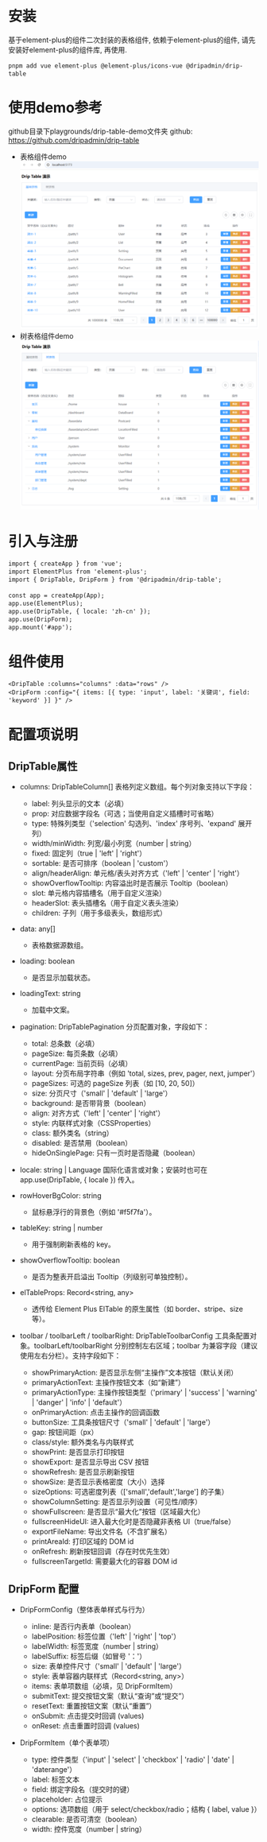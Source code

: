 # 安装

基于element-plus的组件二次封装的表格组件, 依赖于element-plus的组件, 请先安装好element-plus的组件库, 再使用.

```shell
pnpm add vue element-plus @element-plus/icons-vue @dripadmin/drip-table
```

# 使用demo参考
github目录下playgrounds/drip-table-demo文件夹
github: https://github.com/dripadmin/drip-table
- 表格组件demo
![drip-table-demo](./playgrounds/img/table.png)
- 树表格组件demo
![drip-table-tree-demo](./playgrounds/img/tree-table.png)


# 引入与注册

```
import { createApp } from 'vue';
import ElementPlus from 'element-plus';
import { DripTable, DripForm } from '@dripadmin/drip-table';

const app = createApp(App);
app.use(ElementPlus);
app.use(DripTable, { locale: 'zh-cn' });
app.use(DripForm);
app.mount('#app');
```

# 组件使用

```
<DripTable :columns="columns" :data="rows" />
<DripForm :config="{ items: [{ type: 'input', label: '关键词', field: 'keyword' }] }" />
```

# 配置项说明

## DripTable属性

- columns: DripTableColumn[]  表格列定义数组。每个列对象支持以下字段：
  - label: 列头显示的文本（必填）
  - prop: 对应数据字段名（可选；当使用自定义插槽时可省略）
  - type: 特殊列类型（'selection' 勾选列、'index' 序号列、'expand' 展开列）
  - width/minWidth: 列宽/最小列宽（number | string）
  - fixed: 固定列（true | 'left' | 'right'）
  - sortable: 是否可排序（boolean | 'custom'）
  - align/headerAlign: 单元格/表头对齐方式（'left' | 'center' | 'right'）
  - showOverflowTooltip: 内容溢出时是否展示 Tooltip（boolean）
  - slot: 单元格内容插槽名（用于自定义渲染）
  - headerSlot: 表头插槽名（用于自定义表头渲染）
  - children: 子列（用于多级表头，数组形式）

- data: any[]
  - 表格数据源数组。

- loading: boolean
  - 是否显示加载状态。

- loadingText: string
  - 加载中文案。

- pagination: DripTablePagination   分页配置对象，字段如下：
  - total: 总条数（必填）
  - pageSize: 每页条数（必填）
  - currentPage: 当前页码（必填）
  - layout: 分页布局字符串（例如 'total, sizes, prev, pager, next, jumper'）
  - pageSizes: 可选的 pageSize 列表（如 [10, 20, 50]）
  - size: 分页尺寸（'small' | 'default' | 'large'）
  - background: 是否带背景（boolean）
  - align: 对齐方式（'left' | 'center' | 'right'）
  - style: 内联样式对象（CSSProperties）
  - class: 额外类名（string）
  - disabled: 是否禁用（boolean）
  - hideOnSinglePage: 只有一页时是否隐藏（boolean）

- locale: string | Language 国际化语言或对象；安装时也可在 app.use(DripTable, { locale }) 传入。

- rowHoverBgColor: string
  - 鼠标悬浮行的背景色（例如 '#f5f7fa'）。

- tableKey: string | number
  - 用于强制刷新表格的 key。

- showOverflowTooltip: boolean
  - 是否为整表开启溢出 Tooltip（列级别可单独控制）。

- elTableProps: Record<string, any>
  - 透传给 Element Plus ElTable 的原生属性（如 border、stripe、size 等）。

- toolbar / toolbarLeft / toolbarRight: DripTableToolbarConfig 工具条配置对象。toolbarLeft/toolbarRight 分别控制左右区域；toolbar 为兼容字段（建议使用左右分栏）。支持字段如下：
  - showPrimaryAction: 是否显示左侧“主操作”文本按钮（默认关闭）
  - primaryActionText: 主操作按钮文本（如“新建”）
  - primaryActionType: 主操作按钮类型（'primary' | 'success' | 'warning' | 'danger' | 'info' | 'default'）
  - onPrimaryAction: 点击主操作的回调函数
  - buttonSize: 工具条按钮尺寸（'small' | 'default' | 'large'）
  - gap: 按钮间距（px）
  - class/style: 额外类名与内联样式
  - showPrint: 是否显示打印按钮
  - showExport: 是否显示导出 CSV 按钮
  - showRefresh: 是否显示刷新按钮
  - showSize: 是否显示表格密度（大小）选择
  - sizeOptions: 可选密度列表（['small','default','large'] 的子集）
  - showColumnSetting: 是否显示列设置（可见性/顺序）
  - showFullscreen: 是否显示“最大化”按钮（区域最大化）
  - fullscreenHideUI: 进入最大化时是否隐藏非表格 UI（true/false）
  - exportFileName: 导出文件名（不含扩展名）
  - printAreaId: 打印区域的 DOM id
  - onRefresh: 刷新按钮回调（存在时优先生效）
  - fullscreenTargetId: 需要最大化的容器 DOM id

## DripForm 配置

- DripFormConfig（整体表单样式与行为）
  - inline: 是否行内表单（boolean）
  - labelPosition: 标签位置（'left' | 'right' | 'top'）
  - labelWidth: 标签宽度（number | string）
  - labelSuffix: 标签后缀（如冒号 '：'）
  - size: 表单控件尺寸（'small' | 'default' | 'large'）
  - style: 表单容器内联样式（Record<string, any>）
  - items: 表单项数组（必填，见 DripFormItem）
  - submitText: 提交按钮文案（默认“查询”或“提交”）
  - resetText: 重置按钮文案（默认“重置”）
  - onSubmit: 点击提交时回调 (values)
  - onReset: 点击重置时回调 (values)

- DripFormItem（单个表单项）
  - type: 控件类型（'input' | 'select' | 'checkbox' | 'radio' | 'date' | 'daterange'）
  - label: 标签文本
  - field: 绑定字段名（提交时的键）
  - placeholder: 占位提示
  - options: 选项数组（用于 select/checkbox/radio；结构 { label, value }）
  - clearable: 是否可清空（boolean）
  - width: 控件宽度（number | string）

